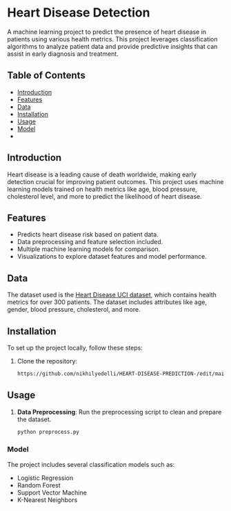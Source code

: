 # Heart Disease Detection

A machine learning project to predict the presence of heart disease in patients using various health metrics. This project leverages classification algorithms to analyze patient data and provide predictive insights that can assist in early diagnosis and treatment.

## Table of Contents

- [Introduction](#introduction)
- [Features](#features)
- [Data](#data)
- [Installation](#installation)
- [Usage](#usage)
- [Model](#model)
-
## Introduction

Heart disease is a leading cause of death worldwide, making early detection crucial for improving patient outcomes. This project uses machine learning models trained on health metrics like age, blood pressure, cholesterol level, and more to predict the likelihood of heart disease.

## Features

- Predicts heart disease risk based on patient data.
- Data preprocessing and feature selection included.
- Multiple machine learning models for comparison.
- Visualizations to explore dataset features and model performance.

## Data

The dataset used is the [Heart Disease UCI dataset](https://archive.ics.uci.edu/ml/datasets/Heart+Disease), which contains health metrics for over 300 patients. The dataset includes attributes like age, gender, blood pressure, cholesterol, and more.

## Installation

To set up the project locally, follow these steps:

1. Clone the repository:
   ```bash
   https://github.com/nikhilyedelli/HEART-DISEASE-PREDICTION-/edit/main/README.md
## Usage

1. **Data Preprocessing**: Run the preprocessing script to clean and prepare the dataset.
   ```bash
   python preprocess.py

### Model
The project includes several classification models such as:

- Logistic Regression
- Random Forest
- Support Vector Machine
- K-Nearest Neighbors




